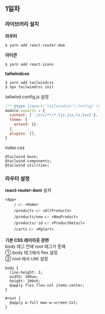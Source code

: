 
## 1일차
### 라이브러리 설치
**라우터**
```shell
$ yarn add react-router-dom 
```

**아이콘**
```shell
$ yarn add react-icons
```

**tailwindcss**
```shell
$ yarn add tailwindcss 
$ npx tailwindcss init
```

tailwind.config.js 설정
```javascript
/** @type {import('tailwindcss').Config} */
module.exports = {
  content: ['./src/**/*.{js,jsx,ts,tsx}'],
  theme: {
    extend: {},
  },
  plugins: [],
}
```

index.css
```text
@tailwind base;
@tailwind components;
@tailwind utilities;
```

### 라우터 설정
**react-router-dom** 설치
```text
<App>
    / 👉 <Home>
    /products 👉 <AllProducts>
    /products/new 👉 <NewProduct>
    /products/:id 👉 <ProductDetail>
    /carts 👉 <MyCart>
```

**기본 CSS 레이아웃 관련**
<br/>
body 태그 안에 root 태그가 존재 <br/>
① body 태그에서 flex 설정 <br/>
② root 에서 너비 설정 <br/>
```text
body {
  line-height: 1;
  width: 100vw;
  height: 100vh;
  @apply flex flex-col items-center;
}

#root {
  @apply w-full max-w-screen-2xl;
}
```

